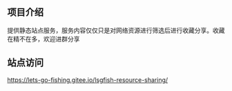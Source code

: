 ## 项目介绍
提供静态站点服务，服务内容仅仅只是对网络资源进行筛选后进行收藏分享。收藏在精不在多，欢迎进群分享

## 站点访问
https://lets-go-fishing.gitee.io/lsgfish-resource-sharing/